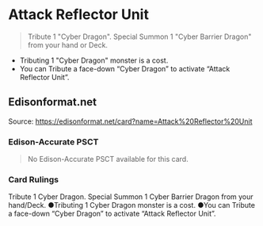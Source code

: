 # Attack Reflector Unit

> Tribute 1 "Cyber Dragon". Special Summon 1 "Cyber Barrier Dragon" from your hand or Deck.

*   Tributing 1 "Cyber Dragon" monster is a cost.
*   You can Tribute a face-down “Cyber Dragon” to activate “Attack Reflector Unit”.

## Edisonformat.net

Source: https://edisonformat.net/card?name=Attack%20Reflector%20Unit

### Edison-Accurate PSCT

> No Edison-Accurate PSCT available for this card.

### Card Rulings

Tribute 1 Cyber Dragon. Special Summon 1 Cyber Barrier Dragon from your hand/Deck.
●Tributing 1 Cyber Dragon monster is a cost.
●You can Tribute a face-down “Cyber Dragon” to activate “Attack Reflector Unit”.
            